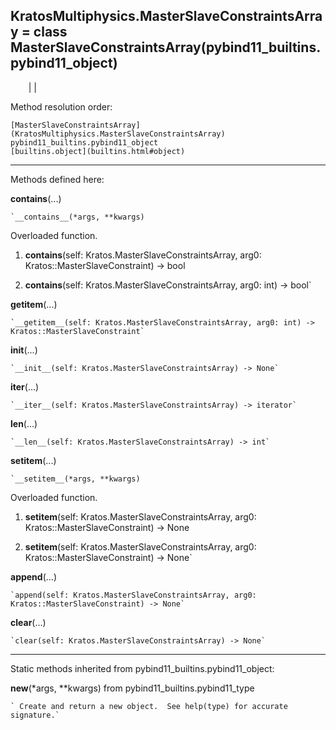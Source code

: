   
**KratosMultiphysics.MasterSlaveConstraintsArray** = class
MasterSlaveConstraintsArray(pybind11_builtins.pybind11_object)  
---  
`    `|   |

Method resolution order:

    [MasterSlaveConstraintsArray](KratosMultiphysics.MasterSlaveConstraintsArray)
    pybind11_builtins.pybind11_object
    [builtins.object](builtins.html#object)

* * *

Methods defined here:  

**__contains__**(...)

    `__contains__(*args, **kwargs)  
Overloaded  function.  
  
1. __contains__(self: Kratos.MasterSlaveConstraintsArray, arg0: Kratos::MasterSlaveConstraint) -> bool  
  
2. __contains__(self: Kratos.MasterSlaveConstraintsArray, arg0: int) -> bool`

**__getitem__**(...)

    `__getitem__(self: Kratos.MasterSlaveConstraintsArray, arg0: int) -> Kratos::MasterSlaveConstraint`

**__init__**(...)

    `__init__(self: Kratos.MasterSlaveConstraintsArray) -> None`

**__iter__**(...)

    `__iter__(self: Kratos.MasterSlaveConstraintsArray) -> iterator`

**__len__**(...)

    `__len__(self: Kratos.MasterSlaveConstraintsArray) -> int`

**__setitem__**(...)

    `__setitem__(*args, **kwargs)  
Overloaded  function.  
  
1. __setitem__(self: Kratos.MasterSlaveConstraintsArray, arg0: Kratos::MasterSlaveConstraint) -> None  
  
2. __setitem__(self: Kratos.MasterSlaveConstraintsArray, arg0: Kratos::MasterSlaveConstraint) -> None`

**append**(...)

    `append(self: Kratos.MasterSlaveConstraintsArray, arg0: Kratos::MasterSlaveConstraint) -> None`

**clear**(...)

    `clear(self: Kratos.MasterSlaveConstraintsArray) -> None`

* * *

Static methods inherited from pybind11_builtins.pybind11_object:  

**__new__**(*args, **kwargs) from pybind11_builtins.pybind11_type

    ` Create and return a new object.  See help(type) for accurate signature.`

